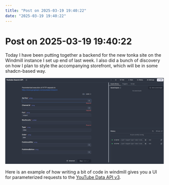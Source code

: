 ```yaml
---
title: "Post on 2025-03-19 19:40:22"
date: "2025-03-19 19:40:22"
---
```


# Post on 2025-03-19 19:40:22

Today I have been putting together a backend for the new tonka site on the Windmill instance I set up end of last week. I also did a bunch of discovery on how I plan to style the accompanying storefront, which will be in some shadcn-based way.

<img alt="windmill screenshot" src="../images/mill-yt.png" width=800 />

Here is an example of how writing a bit of code in windmill gives you a UI for parameterized requests to the [YouTube Data API v3](https://developers.google.com/youtube/v3/docs/search).
